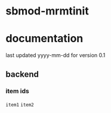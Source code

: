 # sbmod-mrmtinit
# documentation
last updated yyyy-mm-dd for version 0.1

## backend
### item ids
`item1`
`item2`
